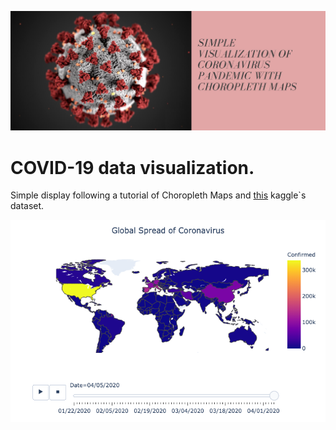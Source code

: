 ![Portada](https://github.com/agalvezcorell/COVID-19_data_visualization/blob/master/files/header.jpg)


# COVID-19 data visualization.
Simple display following a tutorial of Choropleth Maps and [this](https://www.kaggle.com/sudalairajkumar/novel-corona-virus-2019-dataset/data) kaggle`s dataset. 


<img align="center">![Mapa](https://github.com/agalvezcorell/COVID-19_data_visualization/blob/master/files/newplot.png)
</img>
